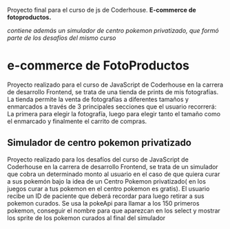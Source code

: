 Proyecto final para el curso de js de Coderhouse.
**E-commerce de fotoproductos.**


*contiene además un simulador de centro pokemon privatizado, que formó parte de los desafíos del mismo curso*


# e-commerce de FotoProductos 
Proyecto realizado para el curso de JavaScript de Coderhouse en la carrera de desarrollo Frontend, se trata de una tienda de prints de mis fotografías. La tienda permite la venta de fotografías a diferentes tamaños y enmarcados a través de 3 principales secciones que el usuario recorrerá: La primera para elegir la fotografía, luego para elegir tanto el tamaño como el enmarcado y finalmente el carrito de compras.


## Simulador de centro pokemon privatizado
Proyecto realizado para los desafíos del curso de JavaScript de Coderhouse en la carrera de desarrollo Frontend, se trata de un simulador que cobra un determinado monto al usuario en el caso de que quiera curar a sus pokemón bajo la idea de un Centro Pokemon privatizado( en los juegos curar a tus pokemon en el centro pokemon es gratis). El usuario recibe un ID de paciente que deberá recordar para luego retirar a sus pokemon curados. Se usa la pokeApi para llamar a los 150 primeros pokemon, conseguir el nombre para que aparezcan en los select y mostrar los sprite de los pokemon curados al final del simulador